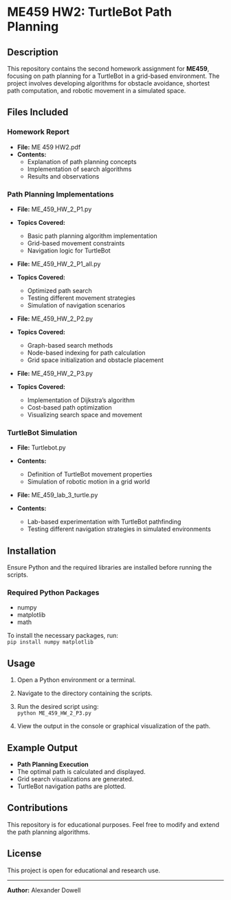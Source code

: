 # ME459 HW2: TurtleBot Path Planning

## Description  
This repository contains the second homework assignment for **ME459**, focusing on path planning for a TurtleBot in a grid-based environment. The project involves developing algorithms for obstacle avoidance, shortest path computation, and robotic movement in a simulated space.

## Files Included  

### **Homework Report**  
- **File:** ME 459 HW2.pdf  
- **Contents:**  
  - Explanation of path planning concepts  
  - Implementation of search algorithms  
  - Results and observations  

### **Path Planning Implementations**  
- **File:** ME_459_HW_2_P1.py  
- **Topics Covered:**  
  - Basic path planning algorithm implementation  
  - Grid-based movement constraints  
  - Navigation logic for TurtleBot  

- **File:** ME_459_HW_2_P1_all.py  
- **Topics Covered:**  
  - Optimized path search  
  - Testing different movement strategies  
  - Simulation of navigation scenarios  

- **File:** ME_459_HW_2_P2.py  
- **Topics Covered:**  
  - Graph-based search methods  
  - Node-based indexing for path calculation  
  - Grid space initialization and obstacle placement  

- **File:** ME_459_HW_2_P3.py  
- **Topics Covered:**  
  - Implementation of Dijkstra’s algorithm  
  - Cost-based path optimization  
  - Visualizing search space and movement  

### **TurtleBot Simulation**  
- **File:** Turtlebot.py  
- **Contents:**  
  - Definition of TurtleBot movement properties  
  - Simulation of robotic motion in a grid world  

- **File:** ME_459_lab_3_turtle.py  
- **Contents:**  
  - Lab-based experimentation with TurtleBot pathfinding  
  - Testing different navigation strategies in simulated environments  

## Installation  
Ensure Python and the required libraries are installed before running the scripts.  

### Required Python Packages  
- numpy  
- matplotlib  
- math  

To install the necessary packages, run:  
```pip install numpy matplotlib```


## Usage  
1. Open a Python environment or a terminal.  
2. Navigate to the directory containing the scripts.  
3. Run the desired script using:  
```python ME_459_HW_2_P3.py```

4. View the output in the console or graphical visualization of the path.

## Example Output  

- **Path Planning Execution**  
- The optimal path is calculated and displayed.  
- Grid search visualizations are generated.  
- TurtleBot navigation paths are plotted.

## Contributions  
This repository is for educational purposes. Feel free to modify and extend the path planning algorithms.

## License  
This project is open for educational and research use.  

---
**Author:** Alexander Dowell  
